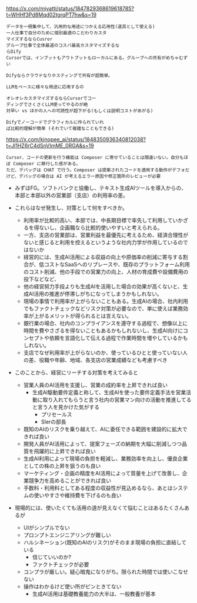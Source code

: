 
https://x.com/miyatti/status/1847829368619618785?t=WHHf3Pd8Mqd02tgrqPT7hw&s=19

```
データを一極集中して、汎用的な用途につかえる応用性(道具として使える)
一人仕事で自分のために個別最適のこだわりカスタ
マイズするならCusror
グループ仕事で全体最道のコスパ最高カスタマイズするな
らDify
Cursorでは、インブットもアウトプットもローカルにある。グループへの共有がめちゃむずい

Difyならクラウドなりホスティングで共有が超簡単。

LLMをベースに様々な用途に応用するの

オレオレカスタマイズするならCursorでコー
ディングでさくさくLLM使ってやるのが絶
対早い vs ほかの人への可読性が超下がる(もしくは説明コストがあがる) 

Difyでノーコードでグラフィカルに作られていれ
ば比較的理解が簡単 (それでいて複雑なこともできる)
```

https://x.com/kinopee_ai/status/1848350936340812038?t=Jl1HZ6rC4dSnVImME_0RGA&s=19

```
Cursor、コードの更新を行う機能は Composer に寄せていることは間違いない。自分もほぼ Composer に移行した感がある。
ただ、デバッグは CHAT で行う。Composer は提案されたコードを適用する動作がデフォだけど、デバッグの場合は AI が考えるエラー原因や修正箇所のレビューが必要
```

- みずほFG。ソフトバンクと協働し、テキスト生成AIツールを導入からの、本部と本部以外の営業部（支店）の利用率の差。
- これらはなぜ発生し、対策として何をすべきか。
  - 利用率が比較的高い、本部では、中長期目標で率先して利用していかざるを得ないし、企画職なら比較的使いやすいと考えられる。
  - 一方、支店の営業部は、営業利益を最優先に考えるため、経済合理性がないと感じると利用を控えるというような社内力学が作用しているのではないか
  - 経営的には、生成AI活用による収益の向上や原価率の削減に寄与する割合が、低コストなSaaSへのリプレースや、既存のプラットフォーム利用のコスト削減、他の手段での営業力の向上、人材の育成費や設備費用の投下などなど、
  - 他の経営努力手段よりも生成AIを活用した場合の効果が高くないと、生成AI活用の推進が停滞しがちになってしまうかもしれない。
  - 現場の事情で利用率が上がらないこともある。生成AIの場合、社内利用でもファクトチェックなどリスク対策が必要なので、単に使えば業務効率が上がるメリットが得られるとは言えない。
  - 銀行業の場合、社内のコンプライアンスを遵守する過程で、想像以上に時間を費やさざるを得ないこともあるかもしれないし、生成AI向けにコンセプトや依頼を言語化して伝える過程で作業時間を増やしているかもしれない。
  - 支店でなぜ利用率が上がらないのか、使っているひとと使っていない人の差、役職や年齢、地域、各支店の営業成績なども考慮すべき
- このことから、経営にリーチする対策を考えてみると
  - 営業人員のAI活用を支援し、営業の成約率を上昇できれば良い
    - 生成AI駆動要件定義と称して、生成AIを使った要件定義手法を営業活動に取り入れてもらうと言う社内の営業マン向けの活動を推進してると言う人を見かけた気がする
      - プリセールス
      - SIerの部長
  - 既知のAIのリスクを乗り越えて、AIに委任できる範囲を建設的に拡大できれば良い
  - 開発人員がAI活用によって、提案フェーズの納期を大幅に削減しつつ品質を飛躍的に上昇できれば良い
  - 生成AI利用によって現場の負担を軽減し、業務効率を向上し、優良企業としての株の上昇を狙うのも良い
  - マーケティング・企画の精度をAI活用によって質量を上げて改善し、企業競争力を高めることができれば良い
  - 手数料・利用料としてある程度の収益性が見込めるなら、あとはシステムの使いやすさや維持費を下げるのも良い

- 現場的には、使いたくても活用の道が見えなくて悩むことはあるたくさんあるが
  - UIがシンプルでない
  - プロンプトエンジニアリングが難しい
  - ハルシネーション(既知のAIのリスク)がそのまま現場の負担に直結している
    - 信じていいのか?
    - ファクトチェックが必要
  - コンプラが厳しい。疑心暗鬼になりがち。限られた時間では使いこなせない
  - 操作はわかるけど使い所がピンときてない
    - 生成AI活用は基礎教養能力の大半は、一般教養が基本

